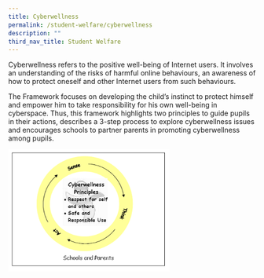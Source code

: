 ```yaml
---
title: Cyberwellness
permalink: /student-welfare/cyberwellness
description: ""
third_nav_title: Student Welfare
---
```



Cyberwellness refers to the positive well-being of Internet users. It involves an understanding of the risks of harmful online behaviours, an awareness of how to protect oneself and other Internet users from such behaviours.  
  
The Framework focuses on developing the child’s instinct to protect himself and empower him to take responsibility for his own well-being in cyberspace. Thus, this framework highlights two principles to guide pupils in their actions, describes a 3-step process to explore cyberwellness issues and encourages schools to partner parents in promoting cyberwellness among pupils.

<img src="/images/cw.png" 
     style="width:65%">
